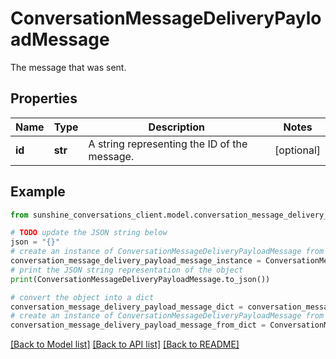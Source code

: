# ConversationMessageDeliveryPayloadMessage

The message that was sent.

## Properties

Name | Type | Description | Notes
------------ | ------------- | ------------- | -------------
**id** | **str** | A string representing the ID of the message. | [optional] 

## Example

```python
from sunshine_conversations_client.model.conversation_message_delivery_payload_message import ConversationMessageDeliveryPayloadMessage

# TODO update the JSON string below
json = "{}"
# create an instance of ConversationMessageDeliveryPayloadMessage from a JSON string
conversation_message_delivery_payload_message_instance = ConversationMessageDeliveryPayloadMessage.from_json(json)
# print the JSON string representation of the object
print(ConversationMessageDeliveryPayloadMessage.to_json())

# convert the object into a dict
conversation_message_delivery_payload_message_dict = conversation_message_delivery_payload_message_instance.to_dict()
# create an instance of ConversationMessageDeliveryPayloadMessage from a dict
conversation_message_delivery_payload_message_from_dict = ConversationMessageDeliveryPayloadMessage.from_dict(conversation_message_delivery_payload_message_dict)
```
[[Back to Model list]](../README.md#documentation-for-models) [[Back to API list]](../README.md#documentation-for-api-endpoints) [[Back to README]](../README.md)


